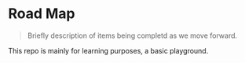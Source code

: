 # Road Map

> Briefly description of items being completd as we move forward.

This repo is mainly for learning purposes, a basic playground.
